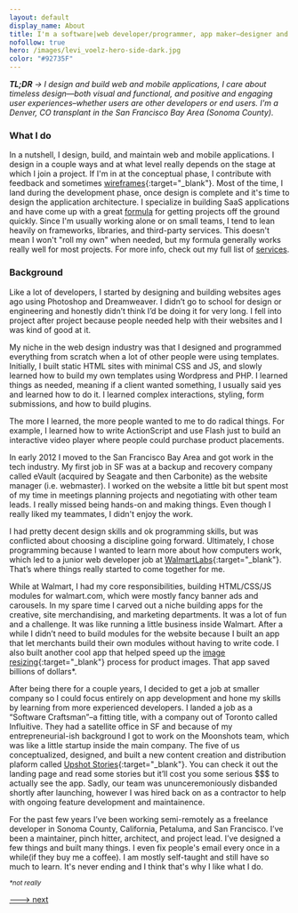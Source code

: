 ```yaml
---
layout: default
display_name: About
title: I'm a software|web developer/programmer, app maker–designer and builder.
nofollow: true
hero: /images/levi_voelz-hero-side-dark.jpg
color: "#92735F"
---
```


_**TL;DR** -> I design and build web and mobile applications, I care about timeless design—both visual and functional, and positive and engaging user experiences–whether users are other developers or end users. I'm a Denver, CO transplant in the San Francisco Bay Area (Sonoma County)._

### What I do
In a nutshell, I design, build, and maintain web and mobile applications. I design in a couple ways and at what level really depends on the stage at which I join a project. If I'm in at the conceptual phase, I contribute with feedback and sometimes [wireframes](/images/patronish-wires.png){:target="_blank"}. Most of the time, I land during the development phase, once design is complete and it's time to design the application architecture. I specialize in building SaaS applications and have come up with a great [formula]() for getting projects off the ground quickly. Since I'm usually working alone or on small teams, I tend to lean heavily on frameworks, libraries, and third-party services. This doesn't mean I won't "roll my own" when needed, but my formula generally works really well for most projects. For more info, check out my full list of [services](/services).

### Background

Like a lot of developers, I started by designing and building websites ages ago using Photoshop and Dreamweaver. I didn’t go to school for design or engineering and honestly didn’t think I’d be doing it for very long. I fell into project after project because people needed help with their websites and I was kind of good at it.

My niche in the web design industry was that I designed and programmed everything from scratch when a lot of other people were using templates. Initially, I built static HTML sites with minimal CSS and JS, and slowly learned how to build my own templates using Wordpress and PHP. I learned things as needed, meaning if a client wanted something, I usually said yes and learned how to do it. I learned complex interactions, styling, form submissions, and how to build plugins.

The more I learned, the more people wanted to me to do radical things. For example, I learned how to write ActionScript and use Flash just to build an interactive video player where people could purchase product placements.

In early 2012 I moved to the San Francisco Bay Area and got work in the tech industry. My first job in SF was at a backup and recovery company called eVault (acquired by Seagate and then Carbonite) as the website manager (i.e. webmaster). I worked on the website a little bit but spent most of my time in meetings planning projects and negotiating with other team leads. I really missed being hands-on and making things. Even though I really liked my teammates, I didn't enjoy the work.

I had pretty decent design skills and ok programming skills, but was conflicted about choosing a discipline going forward. Ultimately, I chose programming because I wanted to learn more about how computers work, which led to a junior web developer job at [WalmartLabs](https://www.walmartlabs.com/){:target="_blank"}. That’s where things really started to come together for me.

While at Walmart, I had my core responsibilities, building HTML/CSS/JS modules for walmart.com, which were mostly fancy banner ads and carousels. In my spare time I carved out a niche building apps for the creative, site merchandising, and marketing departments. It was a lot of fun and a challenge. It was like running a little business inside Walmart. After a while I didn’t need to build modules for the website because I built an app that let merchants build their own modules without having to write code. I also built another cool app that helped speed up the [image resizing](https://derivv.com){:target="_blank"} process for product images. That app saved billions of dollars*.

After being there for a couple years, I decided to get a job at smaller company so I could focus entirely on app development and hone my skills by learning from more experienced developers. I landed a job as a “Software Craftsman”–a fitting title, with a company out of Toronto called Influitive. They had a satellite office in SF and because of my entrepreneurial-ish background I got to work on the Moonshots team, which was like a little startup inside the main company. The five of us conceptualized, designed, and built a new content creation and distribution plaform called [Upshot Stories](https://upshotstories.com){:target="_blank"}. You can check it out the landing page and read some stories but it’ll cost you some serious $$$ to actually see the app. Sadly, our team was ununceremoniously disbanded shortly after launching, however I was hired back on as a contractor to help with ongoing feature development and maintainence.

For the past few years I’ve been working semi-remotely as a freelance developer in Sonoma County, California, Petaluma, and San Francisco. I’ve been a maintainer, pinch hitter, architect, and project lead. I’ve designed a few things and built many things. I even fix people's email every once in a while(if they buy me a coffee). I am mostly self-taught and still have so much to learn. It's never ending and I think that's why I like what I do.

<small>_*not really_</small>

[---> next](/services)
